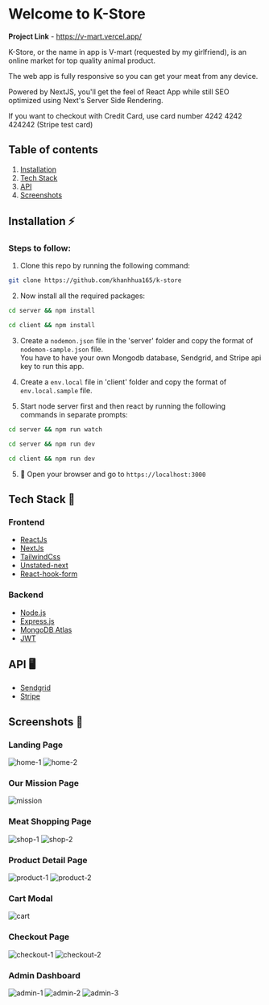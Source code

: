# Welcome to K-Store

**Project Link** - https://v-mart.vercel.app/

K-Store, or the name in app is V-mart (requested by my girlfriend), is an online market for top quality animal product.

The web app is fully responsive so you can get your meat from any device.

Powered by NextJS, you'll get the feel of React App while still SEO optimized using Next's Server Side Rendering.

If you want to checkout with Credit Card, use card number 4242 4242 424242 (Stripe test card)

## Table of contents

1. [Installation](#installation-zap)
2. [Tech Stack](#tech-stack-)
3. [API](#api-)
4. [Screenshots](#screenshots-)

## Installation :zap:

### Steps to follow:

1. Clone this repo by running the following command:

```bash
git clone https://github.com/khanhhua165/k-store
```

2. Now install all the required packages:

```bash
cd server && npm install
```

```bash
cd client && npm install
```

3. Create a `nodemon.json` file in the 'server' folder and copy the format of `nodemon-sample.json` file.  
   You have to have your own Mongodb database, Sendgrid, and Stripe api key to run this app.

4. Create a `env.local` file in 'client' folder and copy the format of `env.local.sample` file.

5. Start node server first and then react by running the following commands in separate prompts:

```bash
cd server && npm run watch
```

```bash
cd server && npm run dev
```

```bash
cd client && npm run dev
```

5. 🎉 Open your browser and go to `https://localhost:3000`

## Tech Stack &#128640;

### Frontend

- [ReactJs](https://reactjs.org/)
- [NextJs](https://nextjs.org/)
- [TailwindCss](https://tailwindcss.com/)
- [Unstated-next](https://github.com/jamiebuilds/unstated-next)
- [React-hook-form](https://react-hook-form.com/)

### Backend

- [Node.js](https://nodejs.org/en/)
- [Express.js](https://expressjs.com/)
- [MongoDB Atlas](https://www.mongodb.com/cloud/atlas)
- [JWT](https://jwt.io/)

## API &#128421;

- [Sendgrid](https://sendgrid.com/)
- [Stripe](https://stripe.com/)

## Screenshots &#128248;

### Landing Page

![home-1](https://user-images.githubusercontent.com/63698721/125415926-d0cb7066-ed0c-45f9-a312-a5822a14f91c.png)
![home-2](https://user-images.githubusercontent.com/63698721/125416157-9f676535-b666-48b4-99e4-dd2a2e9be17d.png)

### Our Mission Page

![mission](https://user-images.githubusercontent.com/63698721/125416506-f2955527-b599-415a-bbc5-256288b6ff4b.png)

### Meat Shopping Page

![shop-1](https://user-images.githubusercontent.com/63698721/125416312-523bfc68-094e-4fd4-ae4c-0949788cb769.png)
![shop-2](https://user-images.githubusercontent.com/63698721/125416428-1cd129e3-de2d-4850-8c84-70e0439aebf6.png)

### Product Detail Page

![product-1](https://user-images.githubusercontent.com/63698721/125416918-b24507b0-e491-436b-83d5-3d11d992c5cf.png)
![product-2](https://user-images.githubusercontent.com/63698721/125417008-ed5ecd61-7f8c-4182-ba7c-a3003ca0058f.png)

### Cart Modal

![cart](https://user-images.githubusercontent.com/63698721/125416691-4aaeb177-a457-49f2-8379-93450d378850.png)

### Checkout Page

![checkout-1](https://user-images.githubusercontent.com/63698721/125417243-99353205-6d00-4913-89a3-f3892035e50e.png)
![checkout-2](https://user-images.githubusercontent.com/63698721/125417768-2c809bab-0f69-4f94-a588-8c7ac4b2954d.png)

### Admin Dashboard

![admin-1](https://user-images.githubusercontent.com/63698721/125417991-bce6c669-2793-4cf1-816f-60b0c12a465f.png)
![admin-2](https://user-images.githubusercontent.com/63698721/125418095-79980a69-a7ea-49d2-bb69-510cf62b0135.png)
![admin-3](https://user-images.githubusercontent.com/63698721/125418228-3f511d09-a994-464e-a2ee-38f331ddc914.png)
